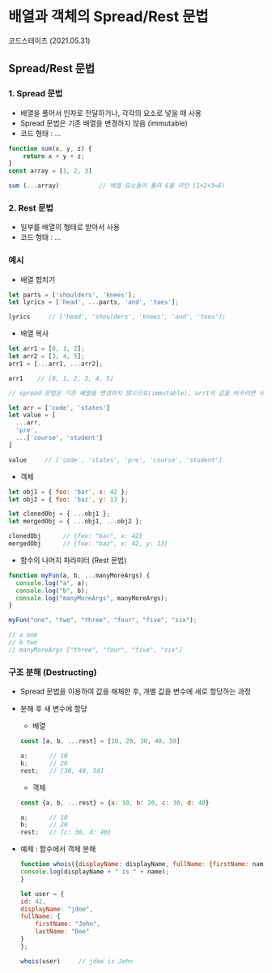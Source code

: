 # 배열과 객체의 Spread/Rest 문법
코드스테이츠 (2021.05.31)

## Spread/Rest 문법

### 1. Spread 문법
- 배열을 풀어서 인자로 전달하거나, 각각의 요소로 넣을 때 사용
- Spread 문법은 기존 배열을 변경하지 않음 (immutable)
- 코드 형태 : ...
```js
function sum(x, y, z) {
    return x + y + z;
}
const array = [1, 2, 3]

sum (...array)           // 배열 요소들이 풀려 6을 리턴 (1+2+3=6)
```

### 2. Rest 문법
- 일부를 배열의 형태로 받아서 사용
- 코드 형태 : ...

### 예시

- 배열 합치기
```js
let parts = ['shoulders', 'knees'];
let lyrics = ['head', ...parts, 'and', 'toes'];

lyrics     // ['head', 'shoulders', 'knees', 'and', 'toes'];
```

- 배열 복사
```js
let arr1 = [0, 1, 2];
let arr2 = [3, 4, 5];
arr1 = [...arr1, ...arr2];  

arr1    // [0, 1, 2, 3, 4, 5]

// spread 문법은 기존 배열을 변경하지 않으므로(immutable), arr1의 값을 바꾸려면 새롭게 할당해야 합니다.
```

```js
let arr = ['code', 'states']
let value = [
  ...arr,
  'pre',
  ...['course', 'student']
]

value     // ['code', 'states', 'pre', 'course', 'student']
```

- 객체 
```js
let obj1 = { foo: 'bar', x: 42 };
let obj2 = { foo: 'baz', y: 13 };

let clonedObj = { ...obj1 };
let mergedObj = { ...obj1, ...obj2 };

clonedObj      // {foo: "bar", x: 42}
mergedObj      // {foo: "baz", x: 42, y: 13}
```

- 함수의 나머지 파라미터 (Rest 문법)
```js
function myFun(a, b, ...manyMoreArgs) {
  console.log("a", a);
  console.log("b", b);
  console.log("manyMoreArgs", manyMoreArgs);
}

myFun("one", "two", "three", "four", "five", "six");

// a one
// b two
// manyMoreArgs ["three", "four", "five", "six"]
```

### 구조 분해 (Destructing)
  - Spread 문법을 이용하여 값을 해체한 후, 개별 값을 변수에 새로 할당하는 과정

- 분해 후 새 변수에 할당
  - 배열
  ```js
  const [a, b, ...rest] = [10, 20, 30, 40, 50]

  a;      // 10
  b;      // 20
  rest;   // [30, 40, 50]
  ```

  - 객체
  ```js
  const {a, b, ...rest} = {a: 10, b: 20, c: 30, d: 40}

  a;      // 10
  b;      // 20
  rest;   // {c: 30, d: 40}
  ```
- 예제 : 함수에서 객체 분해
  ```js
  function whois({displayName: displayName, fullName: {firstName: name}}){
  console.log(displayName + " is " + name);
  }

  let user = {
  id: 42,
  displayName: "jdoe",
  fullName: {
      firstName: "John",
      lastName: "Doe"
  }
  };

  whois(user)     // jdoe is John
  ```

